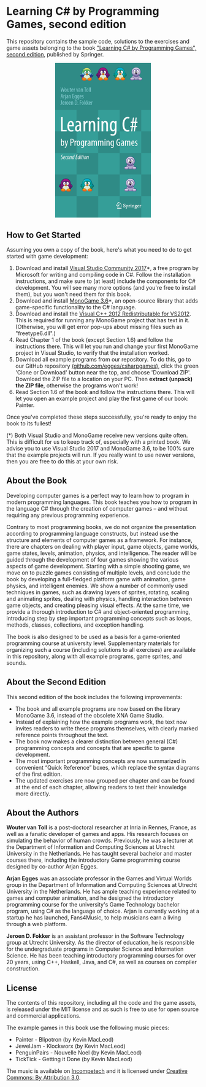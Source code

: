 # Learning C# by Programming Games, second edition

This repository contains the sample code, solutions to the exercises and game assets belonging to the book ["Learning C# by Programming Games", second edition](https://www.springer.com/gp/book/9783642365799), published by Springer.

<p align="center">
  <img width="250" alt="Cover image of the book" src="Cover.png">
</p>

## How to Get Started
Assuming you own a copy of the book, here's what you need to do to get started with game development:
1. Download and install [Visual Studio Community 2017](https://visualstudio.microsoft.com/vs/older-downloads/)*, a free program by Microsoft for writing and compiling code in C#. Follow the installation instructions, and make sure to (at least) include the components for C# development. You will see many more options (and you're free to install them), but you won't need them for this book.
2. Download and install [MonoGame 3.6](http://www.monogame.net/2017/03/01/monogame-3-6/)*, an open-source library that adds game-specific functionality to the C# language.
3. Download and install the [Visual C++ 2012 Redistributable for VS2012](https://www.microsoft.com/en-us/download/confirmation.aspx?id=30679). This is required for running any MonoGame project that has text in it. (Otherwise, you will get error pop-ups about missing files such as "freetype6.dll".)
4. Read Chapter 1 of the book (except Section 1.6) and follow the instructions there. This will let you run and change your first MonoGame project in Visual Studio, to verify that the installation worked.
5. Download all example programs from our repository. To do this, go to our GitHub repository [(github.com/egges/csharpgames)](https://github.com/egges/csharpgames), click the green 'Clone or Download' button near the top, and choose 'Download ZIP'. Download the ZIP file to a location on your PC. Then **extract (unpack) the ZIP file**, otherwise the programs won't work!
6. Read Section 1.6 of the book and follow the instructions there. This will let you open an example project and play the first game of our book: Painter.

Once you've completed these steps successfully, you're ready to enjoy the book to its fullest!

(*) Both Visual Studio and MonoGame receive new versions quite often. This is difficult for us to keep track of, especially with a printed book. We advise you to use Visual Studio 2017 and MonoGame 3.6, to be 100% sure that the example projects will run. If you really want to use newer versions, then you are free to do this at your own risk.

## About the Book
Developing computer games is a perfect way to learn how to program in modern programming languages. This book teaches you how to program in the language C# through the creation of computer games – and without requiring any previous programming experience.

Contrary to most programming books, we do not organize the presentation according to programming language constructs, but instead use the structure and elements of computer games as a framework. For instance, there are chapters on dealing with player input, game objects, game worlds, game states, levels, animation, physics, and intelligence. The reader will be guided through the development of four games showing the various aspects of game development. Starting with a simple shooting game, we move on to puzzle games consisting of multiple levels, and conclude the book by developing a full-fledged platform game with animation, game physics, and intelligent enemies. We show a number of commonly used techniques in games, such as drawing layers of sprites, rotating, scaling and animating sprites, dealing with physics, handling interaction between game objects, and creating pleasing visual effects. At the same time, we provide a thorough introduction to C# and object-oriented programming, introducing step by step important programming concepts such as loops, methods, classes, collections, and exception handling.

The book is also designed to be used as a basis for a game-oriented programming course at university level. Supplementary materials for organizing such a course (including solutions to all exercises) are available in this repository, along with all example programs, game sprites, and sounds.

## About the Second Edition
This second edition of the book includes the following improvements: 
- The book and all example programs are now based on the library MonoGame 3.6, instead of the obsolete XNA Game Studio. 
- Instead of explaining how the example programs work, the text now invites readers to write these programs themselves, with clearly marked reference points throughout the text. 
- The book now makes a clearer distinction between general (C#) programming concepts and concepts that are specific to game development. 
- The most important programming concepts are now summarized in convenient “Quick Reference” boxes, which replace the syntax diagrams of the first edition. 
- The updated exercises are now grouped per chapter and can be found at the end of each chapter, allowing readers to test their knowledge more directly.

## About the Authors
**Wouter van Toll** is a post-doctoral researcher at Inria in Rennes, France, as well as a fanatic developer of games and apps. His research focuses on simulating the behavior of human crowds. Previously, he was a lecturer at the Department of Information and Computing Sciences at Utrecht University in the Netherlands. He has taught several bachelor and master courses there, including the introductory Game programming course designed by co-author Arjan Egges.

**Arjan Egges** was an associate professor in the Games and Virtual Worlds group in the Department of Information and Computing Sciences at Utrecht University in the Netherlands. He has ample teaching experience related to games and computer animation, and he designed the introductory programming course for the university's Game Technology bachelor program, using C# as the language of choice. Arjan is currently working at a startup he has launched, Fans4Music, to help musicians earn a living through a web platform.

**Jeroen D. Fokker** is an assistant professor in the Software Technology group at Utrecht University. As the director of education, he is responsible for the undergraduate programs in Computer Science and Information Science. He has been teaching introductory programming courses for over 20 years, using C++, Haskell, Java, and C#, as well as courses on compiler construction.

## License
The contents of this repository, including all the code and the game assets, is released under the MIT license and as such is free to use for open source and commercial applications. 

The example games in this book use the following music pieces:
- Painter - Blipotron (by Kevin MacLeod)
- JewelJam - Klockworx (by Kevin MacLeod)
- PenguinPairs - Nouvelle Noel (by Kevin MacLeod)
- TickTick - Getting it Done (by Kevin MacLeod)

The music is available on [Incompetech](http://www.incompetech.com) and it is licensed under [Creative Commons: By Attribution 3.0](https://creativecommons.org/licenses/by/3.0).
